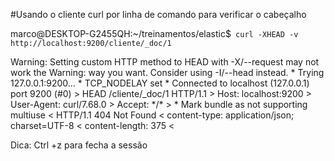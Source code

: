 
#Usando o cliente curl por linha de comando para verificar o cabeçalho

marco@DESKTOP-G2455QH:~/treinamentos/elastic$<code> curl -XHEAD -v http://localhost:9200/cliente/_doc/1 </code>

<prev>
Warning: Setting custom HTTP method to HEAD with -X/--request may not work the
Warning: way you want. Consider using -I/--head instead.
*   Trying 127.0.0.1:9200...
* TCP_NODELAY set
* Connected to localhost (127.0.0.1) port 9200 (#0)
> HEAD /cliente/_doc/1 HTTP/1.1
> Host: localhost:9200
> User-Agent: curl/7.68.0
> Accept: */*
>
* Mark bundle as not supporting multiuse
< HTTP/1.1 404 Not Found
< content-type: application/json; charset=UTF-8
< content-length: 375
<
<prev>

Dica: Ctrl +z para fecha  a sessão